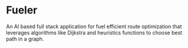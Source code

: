 # Fueler
An AI based full stack application for fuel efficient route optimization that leverages algorithms like Dijkstra and heuristics functions to choose best path in a graph.
